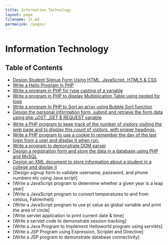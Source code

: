 ```yaml
---
title: Information Technology
layout: page
filename: it.md
permalink: /pages/
---
```

# Information Technology
## Table of Contents

- [Design Student Signup Form Using HTML, JavaScript, HTML5 & CSS](/Semester_4/Information%20Technology/Student%20Signup%20Form/)
- [Write a Hello Program In PHP](/Semester_4/Information%20Technology/Hello%20World%20PHP/index.php)
- [Write a program in PHP for type casting of a variable](/Semester_4/Information%20Technology/Type%20Casting%20Variable/index.php)
- [Write a program in PHP to display Multiplication Table using nested for loop](/Semester_4/Information%20Technology/Multiplication%20Table/index.php)
- [Write a program In PHP to Sort an array using Bubble Sort function](/Semester_4/Information%20Technology/Bubble%20Sort/index.php)
- [Design the personal information form, submit and retrieve the form data using php $_POST,$_GET,$ REQUEST variable](/Semester_4/Information%20Technology/Personal%20Information/index.php)
- [Write a PHP program to keep track of the number of visitors visiting the web page and to display this count of visitors, with proper headings.](/Semester_4/Information%20Technology/Visitor%20Count/index.php)
- [Write a PHP program to use a cookie to remember the day of the last login from a user and display it when run.](/Semester_4/Information%20Technology/Cookie%20for%20last%20visit/)
- [Write a program to demonstrate DOM parser](/Semester_4/Information%20Technology/DOM%20Parser/)
- [Design a registration form and store the data in a database using PHP and MySQL](/Semester_4/Information%20Technology/Registration%20form%20with%20DB/)
- [Design an XML document to store information about a student in a college and display it](/Semester_4/Information%20Technology/Display%20data%20from%20XML/)
- [Design signup form to validate username, password, and phone numbers etc using Java script]
- [Write a JavaScript program to determine whether a given year is a leap year]
- [Write a JavaScript program to convert temperatures to and from celsius, Fahrenheit]
- [Write a JavaScript program to use pi value as global variable and print the area of circle]
- [Write servlet application to print current date & time]
- [Write a servlet code to demonstrate session tracking]
- [Write a Java Program to Implement Helloworld program using servlets]
- [Write a JSP Program using Expression, Scriplet and Directive]
- [Write a JSP program to demonstrate database connectivity]